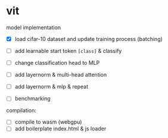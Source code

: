 # vit 

model implementation
- [x] load cifar-10 dataset and update training process (batching)
- [ ] add learnable start token `[class]` & classify
- [ ] change classification head to MLP
- [ ] add layernorm & multi-head attention 
- [ ] add layernorm & mlp & repeat 
- [ ] benchmarking



compilation:
- [ ] compile to wasm (webgpu)
- [ ] add boilerplate index.html & js loader
